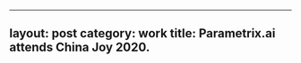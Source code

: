 <!--
 * @Author: Xiaolong Zhu
 * @Date: 2020-10-12 15:17:21
 * @LastEditors: Xiaolong Zhu
 * @LastEditTime: 2020-10-12 16:03:49
 * @Description: 
-->
---
layout: post
category: work
title: Parametrix.ai attends China Joy 2020.
---

